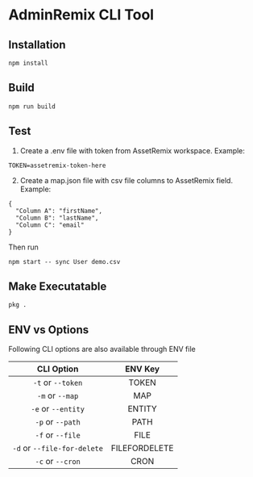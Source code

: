 # AdminRemix CLI Tool

## Installation

```
npm install
```

## Build

```
npm run build
```

## Test

1. Create a .env file with token from AssetRemix workspace. Example:

```
TOKEN=assetremix-token-here
```

2. Create a map.json file with csv file columns to AssetRemix field. Example:

```
{
  "Column A": "firstName",
  "Column B": "lastName",
  "Column C": "email"
}
```

Then run

```
npm start -- sync User demo.csv
```

## Make Executatable

```
pkg .
```

## ENV vs Options

Following CLI options are also available through ENV file

|         CLI Option          |    ENV Key    |
| :-------------------------: | :-----------: |
|      `-t` or `--token`      |     TOKEN     |
|       `-m` or `--map`       |      MAP      |
|     `-e` or `--entity`      |    ENTITY     |
|      `-p` or `--path`       |     PATH      |
|      `-f` or `--file`       |     FILE      |
| `-d` or `--file-for-delete` | FILEFORDELETE |
|      `-c` or `--cron`       |     CRON      |
